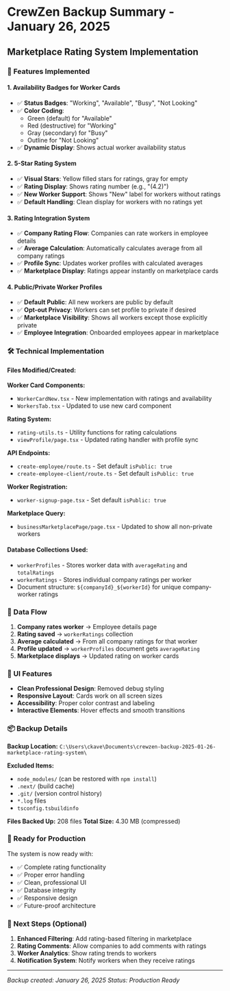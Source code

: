# CrewZen Backup Summary - January 26, 2025
## Marketplace Rating System Implementation

### 🎯 Features Implemented

#### 1. **Availability Badges for Worker Cards**
- ✅ **Status Badges**: "Working", "Available", "Busy", "Not Looking"
- ✅ **Color Coding**: 
  - Green (default) for "Available"
  - Red (destructive) for "Working" 
  - Gray (secondary) for "Busy"
  - Outline for "Not Looking"
- ✅ **Dynamic Display**: Shows actual worker availability status

#### 2. **5-Star Rating System**
- ✅ **Visual Stars**: Yellow filled stars for ratings, gray for empty
- ✅ **Rating Display**: Shows rating number (e.g., "(4.2)")
- ✅ **New Worker Support**: Shows "New" label for workers without ratings
- ✅ **Default Handling**: Clean display for workers with no ratings yet

#### 3. **Rating Integration System**
- ✅ **Company Rating Flow**: Companies can rate workers in employee details
- ✅ **Average Calculation**: Automatically calculates average from all company ratings
- ✅ **Profile Sync**: Updates worker profiles with calculated averages
- ✅ **Marketplace Display**: Ratings appear instantly on marketplace cards

#### 4. **Public/Private Worker Profiles**
- ✅ **Default Public**: All new workers are public by default
- ✅ **Opt-out Privacy**: Workers can set profile to private if desired
- ✅ **Marketplace Visibility**: Shows all workers except those explicitly private
- ✅ **Employee Integration**: Onboarded employees appear in marketplace

### 🛠️ Technical Implementation

#### **Files Modified/Created:**

**Worker Card Components:**
- `WorkerCardNew.tsx` - New implementation with ratings and availability
- `WorkersTab.tsx` - Updated to use new card component

**Rating System:**
- `rating-utils.ts` - Utility functions for rating calculations
- `viewProfile/page.tsx` - Updated rating handler with profile sync

**API Endpoints:**
- `create-employee/route.ts` - Set default `isPublic: true`
- `create-employee-client/route.ts` - Set default `isPublic: true`

**Worker Registration:**
- `worker-signup-page.tsx` - Set default `isPublic: true`

**Marketplace Query:**
- `businessMarketplacePage/page.tsx` - Updated to show all non-private workers

#### **Database Collections Used:**
- `workerProfiles` - Stores worker data with `averageRating` and `totalRatings`
- `workerRatings` - Stores individual company ratings per worker
- Document structure: `${companyId}_${workerId}` for unique company-worker ratings

### 🔄 Data Flow

1. **Company rates worker** → Employee details page
2. **Rating saved** → `workerRatings` collection
3. **Average calculated** → From all company ratings for that worker
4. **Profile updated** → `workerProfiles` document gets `averageRating`
5. **Marketplace displays** → Updated rating on worker cards

### 🎨 UI Features

- **Clean Professional Design**: Removed debug styling
- **Responsive Layout**: Cards work on all screen sizes
- **Accessibility**: Proper color contrast and labeling
- **Interactive Elements**: Hover effects and smooth transitions

### 📦 Backup Details

**Backup Location:** `C:\Users\ckave\Documents\crewzen-backup-2025-01-26-marketplace-rating-system\`

**Excluded Items:**
- `node_modules/` (can be restored with `npm install`)
- `.next/` (build cache)
- `.git/` (version control history)
- `*.log` files
- `tsconfig.tsbuildinfo`

**Files Backed Up:** 208 files
**Total Size:** 4.30 MB (compressed)

### 🚀 Ready for Production

The system is now ready with:
- ✅ Complete rating functionality
- ✅ Proper error handling
- ✅ Clean, professional UI
- ✅ Database integrity
- ✅ Responsive design
- ✅ Future-proof architecture

### 🔧 Next Steps (Optional)

1. **Enhanced Filtering**: Add rating-based filtering in marketplace
2. **Rating Comments**: Allow companies to add comments with ratings
3. **Worker Analytics**: Show rating trends to workers
4. **Notification System**: Notify workers when they receive ratings

---
*Backup created: January 26, 2025*
*Status: Production Ready*

